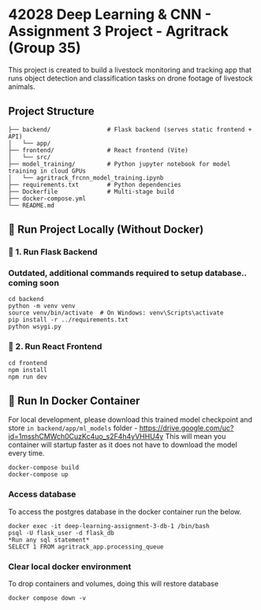 # 42028 Deep Learning & CNN - Assignment 3 Project - Agritrack (Group 35)

This project is created to build a livestock monitoring and tracking app that runs object detection and classification tasks on drone footage of livestock animals.

## Project Structure
```
├── backend/                # Flask backend (serves static frontend + API)
│   └── app/
├── frontend/               # React frontend (Vite)
│   └── src/
├── model_training/         # Python jupyter notebook for model training in cloud GPUs
│   └── agritrack_frcnn_model_training.ipynb
├── requirements.txt        # Python dependencies
├── Dockerfile              # Multi-stage build
├── docker-compose.yml
└── README.md
```


## 🧪 Run Project Locally (Without Docker)

### 🔹 1. Run Flask Backend
### Outdated, additional commands required to setup database.. coming soon

```
cd backend
python -m venv venv
source venv/bin/activate  # On Windows: venv\Scripts\activate
pip install -r ../requirements.txt
python wsygi.py
```

### 🔹 2. Run React Frontend

```
cd frontend
npm install
npm run dev
```

## 🧪 Run In Docker Container

For local development, please download this trained model checkpoint and
store `in backend/app/ml_models` folder - https://drive.google.com/uc?id=1msshCMWch0CuzKc4uo_s2F4h4yVHHU4y
This will mean you container will startup faster as it does not have to download the model every time.

```
docker-compose build
docker-compose up
```

### Access database 

To access the postgres database in the docker container run the below.

```
docker exec -it deep-learning-assignment-3-db-1 /bin/bash
psql -U flask_user -d flask_db
*Run any sql statement*
SELECT 1 FROM agritrack_app.processing_queue
```

### Clear local docker environment

To drop containers and volumes, doing this will restore database

```
docker compose down -v
```